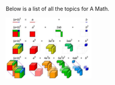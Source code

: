<html>
<body>

<head>
 <style>
  .binomialimg {
    width: 225px;
    border-width: 1px;
    border-color: Black;
    display: inline-block;
   }
 </style>
</head>

<p class="intro">
 Below is a list of all the topics for A Math.
</p>

<div class="binomial">
 <img class="binomialimg" src="images/Capture.JPG"> 
</div>

</body>
</html>
